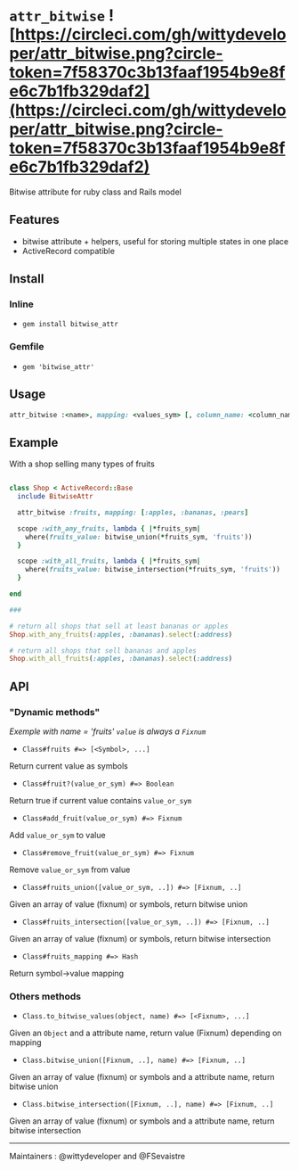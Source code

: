# `attr_bitwise` ![https://circleci.com/gh/wittydeveloper/attr_bitwise.png?circle-token=7f58370c3b13faaf1954b9e8fe6c7b1fb329daf2](https://circleci.com/gh/wittydeveloper/attr_bitwise.png?circle-token=7f58370c3b13faaf1954b9e8fe6c7b1fb329daf2)
Bitwise attribute for ruby class and Rails model

## Features

- bitwise attribute + helpers, useful for storing multiple states in one place
- ActiveRecord compatible

## Install


### Inline

- `gem install bitwise_attr`

### Gemfile

- `gem 'bitwise_attr'`


## Usage

```ruby
attr_bitwise :<name>, mapping: <values_sym> [, column_name: <column_name>]
```

## Example

With a shop selling many types of fruits

```ruby

class Shop < ActiveRecord::Base
  include BitwiseAttr

  attr_bitwise :fruits, mapping: [:apples, :bananas, :pears]

  scope :with_any_fruits, lambda { |*fruits_sym|
    where(fruits_value: bitwise_union(*fruits_sym, 'fruits'))
  }

  scope :with_all_fruits, lambda { |*fruits_sym|
    where(fruits_value: bitwise_intersection(*fruits_sym, 'fruits'))
  }

end

### 

# return all shops that sell at least bananas or apples
Shop.with_any_fruits(:apples, :bananas).select(:address)

# return all shops that sell bananas and apples
Shop.with_all_fruits(:apples, :bananas).select(:address)

```


## API

### "Dynamic methods"

*Exemple with name = 'fruits'*
*`value` is always a `Fixnum`*


- `Class#fruits #=> [<Symbol>, ...]`

Return current value as symbols

- `Class#fruit?(value_or_sym) #=> Boolean`

Return true if current value contains `value_or_sym`


- `Class#add_fruit(value_or_sym) #=> Fixnum`

Add `value_or_sym` to value


- `Class#remove_fruit(value_or_sym) #=> Fixnum`

Remove `value_or_sym` from value


- `Class#fruits_union([value_or_sym, ..]) #=> [Fixnum, ..]`

Given an array of value (fixnum) or symbols, return bitwise union

- `Class#fruits_intersection([value_or_sym, ..]) #=> [Fixnum, ..]`

Given an array of value (fixnum) or symbols, return bitwise intersection

- `Class#fruits_mapping #=> Hash`

Return symbol->value mapping

### Others methods

- `Class.to_bitwise_values(object, name) #=> [<Fixnum>, ...]`

Given an `Object` and a attribute name, return value (Fixnum) depending on mapping

- `Class.bitwise_union([Fixnum, ..], name) #=> [Fixnum, ..]`

Given an array of value (fixnum) or symbols and a attribute name, return bitwise union

- `Class.bitwise_intersection([Fixnum, ..], name) #=> [Fixnum, ..]`

Given an array of value (fixnum) or symbols and a attribute name, return bitwise intersection

----------------------------------------
Maintainers :  @wittydeveloper and @FSevaistre 
